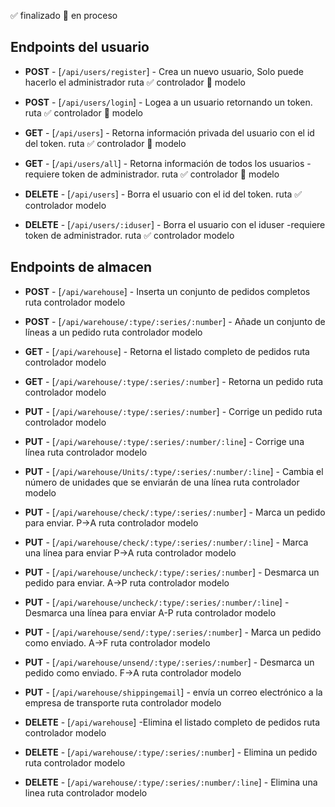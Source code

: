 ✅ finalizado
🧠 en proceso

## Endpoints del usuario

-   **POST** - [`/api/users/register`] - Crea un nuevo usuario, Solo puede hacerlo el administrador
    ruta ✅
    controlador 🧠
    modelo

-   **POST** - [`/api/users/login`] - Logea a un usuario retornando un token.
    ruta ✅
    controlador 🧠
    modelo

-   **GET** - [`/api/users`] - Retorna información privada del usuario con el id del token.
    ruta ✅
    controlador 🧠
    modelo
-   **GET** - [`/api/users/all`] - Retorna información de todos los usuarios -requiere token de administrador.
    ruta ✅
    controlador 🧠
    modelo
-   **DELETE** - [`/api/users`] - Borra el usuario con el id del token.
    ruta ✅
    controlador
    modelo
-   **DELETE** - [`/api/users/:iduser`] - Borra el usuario con el iduser -requiere token de administrador.
    ruta ✅
    controlador
    modelo

## Endpoints de almacen

-   **POST** - [`/api/warehouse`] - Inserta un conjunto de pedidos completos
    ruta
    controlador
    modelo
-   **POST** - [`/api/warehouse/:type/:series/:number`] - Añade un conjunto de líneas a un pedido
    ruta
    controlador
    modelo

-   **GET** - [`/api/warehouse`] - Retorna el listado completo de pedidos
    ruta
    controlador
    modelo
-   **GET** - [`/api/warehouse/:type/:series/:number`] - Retorna un pedido
    ruta
    controlador
    modelo

-   **PUT** - [`/api/warehouse/:type/:series/:number`] - Corrige un pedido
    ruta
    controlador
    modelo
-   **PUT** - [`/api/warehouse/:type/:series/:number/:line`] - Corrige una línea
    ruta
    controlador
    modelo
-   **PUT** - [`/api/warehouse/Units/:type/:series/:number/:line`] - Cambia el número de unidades que se enviarán de una línea
    ruta
    controlador
    modelo

-   **PUT** - [`/api/warehouse/check/:type/:series/:number`] - Marca un pedido para enviar. P->A
    ruta
    controlador
    modelo
-   **PUT** - [`/api/warehouse/check/:type/:series/:number/:line`] - Marca una línea para enviar P->A
    ruta
    controlador
    modelo

-   **PUT** - [`/api/warehouse/uncheck/:type/:series/:number`] - Desmarca un pedido para enviar. A->P
    ruta
    controlador
    modelo
-   **PUT** - [`/api/warehouse/uncheck/:type/:series/:number/:line`] - Desmarca una línea para enviar A-P
    ruta
    controlador
    modelo

-   **PUT** - [`/api/warehouse/send/:type/:series/:number`] - Marca un pedido como enviado. A->F
    ruta
    controlador
    modelo

-   **PUT** - [`/api/warehouse/unsend/:type/:series/:number`] - Desmarca un pedido como enviado. F->A
    ruta
    controlador
    modelo

-   **PUT** - [`/api/warehouse/shippingemail`] - envía un correo electrónico a la empresa de transporte
    ruta
    controlador
    modelo

-   **DELETE** - [`/api/warehouse`] -Elimina el listado completo de pedidos
    ruta
    controlador
    modelo
-   **DELETE** - [`/api/warehouse/:type/:series/:number`] - Elimina un pedido
    ruta
    controlador
    modelo
-   **DELETE** - [`/api/warehouse/:type/:series/:number/:line`] - Elimina una linea
    ruta
    controlador
    modelo
